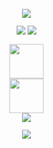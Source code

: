 <p align='center'>
    <img src="https://capsule-render.vercel.app/api?type=waving&color=D09AFF&height=270&section=header&text=Algorithm&fontSize=90&animation=fadeIn&fontAlignY=38&desc=Here%20are%20my%20rules!&descAlignY=51&descAlign=62&fontColor=ffffff"/>
</p>

<p align='center'>
    <img src="https://img.shields.io/github/languages/top/N0WST4NDUP/Algorithm.svg?color=orange&logo=java"/>
    <img src="https://img.shields.io/github/last-commit/N0WST4NDUP/Algorithm.svg?color=cc33f"/>
</p>

<p align='center'>
    <a href="./프로그래머스">
        <img src="https://qspblog.com/images/60ca8914f0a92-%ED%94%84%EB%A1%9C%EA%B7%B8%EB%9E%98%EB%A8%B8%EC%8A%A4-%EC%BD%94%EB%94%A9%ED%85%8C%EC%8A%A4%ED%8A%B8-%EC%97%B0%EC%8A%B5-%EB%AC%B8%EC%9E%90%EC%97%B4-p%EC%99%80-y%EC%9D%98-%EA%B0%9C%EC%88%98%ED%92%80%EA%B8%B0.png" style="height:62px"/><br>
    </a>
    <a href="./백준">
        <img src="https://t1.daumcdn.net/cfile/tistory/99122B4D5B45634609" style="height:62px"/><br>
        <img src="http://mazandi.herokuapp.com/api?handle=dlwotjtj9898&theme=dark"/>
    </a>
</p>

<!-- 푸터 -->
<p align='center'>
    <img src="https://capsule-render.vercel.app/api?type=waving&color=D09AFF&height=200&section=footer" />
</p>
